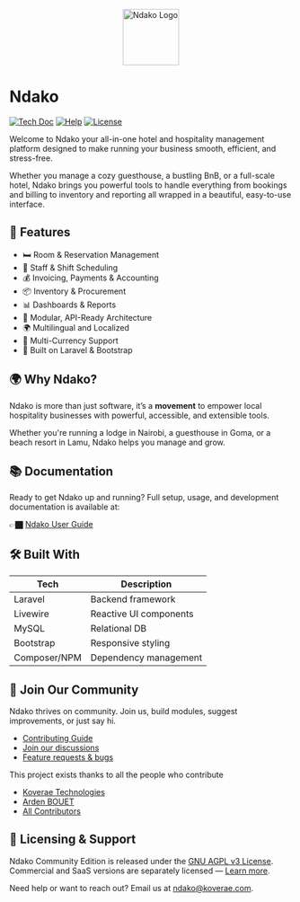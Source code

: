 <p align="center"><a href="https://ndako.koverae.com" target="_blank"><img src="https://ndako.koverae.com/assets/images/ndako.png" height="100" alt="Ndako Logo"></a></p>



# Ndako

<p>
<a href="https://docs.ndako.tech/v1/user-docs/introduction/"><img src="https://img.shields.io/badge/master-docs-875A7B.svg?style=flat&colorA=#0E6163" alt="Tech Doc"></a>
<a href="https://docs.ndako.tech/v1/user-docs/introduction/"><img src="https://img.shields.io/badge/master-help-875A7B.svg?style=flat&colorA=#0E6163" alt="Help"></a>
<a href="https://github.com/Kovere/ndako-on-premise"><img src="https://img.shields.io/badge/master-license-875A7B.svg?style=flat&colorA=#0E6163" alt="License"></a>
</p>

Welcome to Ndako your all-in-one hotel and hospitality management platform designed to make running your business smooth, efficient, and stress-free.

Whether you manage a cozy guesthouse, a bustling BnB, or a full-scale hotel, Ndako brings you powerful tools to handle everything from bookings and billing to inventory and reporting all wrapped in a beautiful, easy-to-use interface.

## 🚀 Features

- 🛏️ Room & Reservation Management  
- 👥 Staff & Shift Scheduling  
- 💰 Invoicing, Payments & Accounting  
- 📦 Inventory & Procurement  
- 📊 Dashboards & Reports  
- 🔗 Modular, API-Ready Architecture  
- 🌍 Multilingual and Localized  
- 💱 Multi-Currency Support
- 🧩 Built on Laravel & Bootstrap


## 🌍 Why Ndako?

Ndako is more than just software, it’s a **movement** to empower local hospitality businesses with powerful, accessible, and extensible tools.

Whether you're running a lodge in Nairobi, a guesthouse in Goma, or a beach resort in Lamu, Ndako helps you manage and grow.

## 📚 Documentation
Ready to get Ndako up and running?
Full setup, usage, and development documentation is available at:

👉🏿 [Ndako User Guide](https://docs.ndako.tech/v1/user-docs/introduction/)


## 🛠️ Built With

| Tech | Description |
|------|-------------|
| Laravel | Backend framework |
| Livewire | Reactive UI components |
| MySQL | Relational DB |
| Bootstrap | Responsive styling |
| Composer/NPM | Dependency management |


## 🌟 Join Our Community
Ndako thrives on community. Join us, build modules, suggest improvements, or just say hi.

- [Contributing Guide](CONTRIBUTING.md)
- [Join our discussions](https://github.com/Koverae/ndako-on-premise/discussions)
- [Feature requests & bugs](https://github.com/Koverae/ndako-on-premise/issues)

This project exists thanks to all the people who contribute

-   [Koverae Technologies](https://github.com/Koverae)
-   [Arden BOUET](https://github.com/arden28)
-   [All Contributors](../../contributors)


## 🔐 Licensing & Support

Ndako Community Edition is released under the [GNU AGPL v3 License](LICENSE.md).  
Commercial and SaaS versions are separately licensed — [Learn more](https://ndako.koverae.com).

Need help or want to reach out? Email us at ndako@koverae.com.

